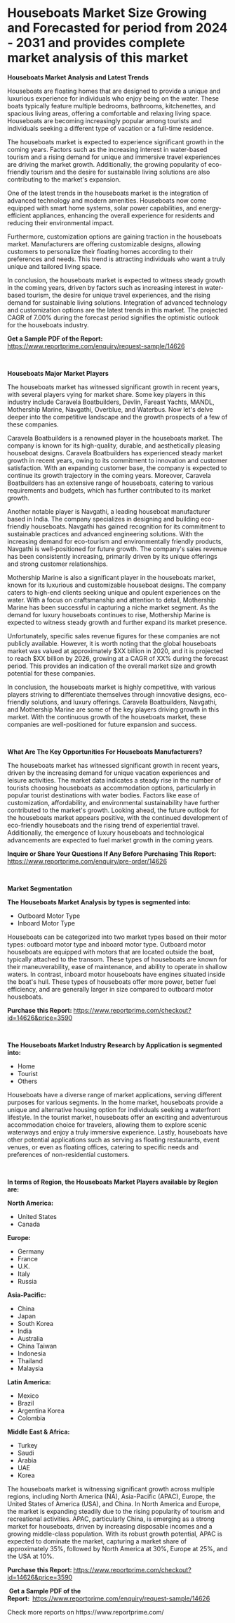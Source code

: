 <p><h1>Houseboats Market Size Growing and Forecasted for period from 2024 - 2031 and provides complete market analysis of this market</h1></p><p><strong>Houseboats Market Analysis and Latest Trends</strong></p>
<p><p>Houseboats are floating homes that are designed to provide a unique and luxurious experience for individuals who enjoy being on the water. These boats typically feature multiple bedrooms, bathrooms, kitchenettes, and spacious living areas, offering a comfortable and relaxing living space. Houseboats are becoming increasingly popular among tourists and individuals seeking a different type of vacation or a full-time residence.</p><p>The houseboats market is expected to experience significant growth in the coming years. Factors such as the increasing interest in water-based tourism and a rising demand for unique and immersive travel experiences are driving the market growth. Additionally, the growing popularity of eco-friendly tourism and the desire for sustainable living solutions are also contributing to the market's expansion.</p><p>One of the latest trends in the houseboats market is the integration of advanced technology and modern amenities. Houseboats now come equipped with smart home systems, solar power capabilities, and energy-efficient appliances, enhancing the overall experience for residents and reducing their environmental impact.</p><p>Furthermore, customization options are gaining traction in the houseboats market. Manufacturers are offering customizable designs, allowing customers to personalize their floating homes according to their preferences and needs. This trend is attracting individuals who want a truly unique and tailored living space.</p><p>In conclusion, the houseboats market is expected to witness steady growth in the coming years, driven by factors such as increasing interest in water-based tourism, the desire for unique travel experiences, and the rising demand for sustainable living solutions. Integration of advanced technology and customization options are the latest trends in this market. The projected CAGR of 7.00% during the forecast period signifies the optimistic outlook for the houseboats industry.</p></p>
<p><strong>Get a Sample PDF of the Report:&nbsp;</strong> <a href="https://www.reportprime.com/enquiry/request-sample/14626">https://www.reportprime.com/enquiry/request-sample/14626</a></p>
<p>&nbsp;</p>
<p><strong>Houseboats Major Market Players</strong></p>
<p><p>The houseboats market has witnessed significant growth in recent years, with several players vying for market share. Some key players in this industry include Caravela Boatbuilders, Devlin, Fareast Yachts, MANDL, Mothership Marine, Navgathi, Overblue, and Waterbus. Now let's delve deeper into the competitive landscape and the growth prospects of a few of these companies.</p><p>Caravela Boatbuilders is a renowned player in the houseboats market. The company is known for its high-quality, durable, and aesthetically pleasing houseboat designs. Caravela Boatbuilders has experienced steady market growth in recent years, owing to its commitment to innovation and customer satisfaction. With an expanding customer base, the company is expected to continue its growth trajectory in the coming years. Moreover, Caravela Boatbuilders has an extensive range of houseboats, catering to various requirements and budgets, which has further contributed to its market growth.</p><p>Another notable player is Navgathi, a leading houseboat manufacturer based in India. The company specializes in designing and building eco-friendly houseboats. Navgathi has gained recognition for its commitment to sustainable practices and advanced engineering solutions. With the increasing demand for eco-tourism and environmentally friendly products, Navgathi is well-positioned for future growth. The company's sales revenue has been consistently increasing, primarily driven by its unique offerings and strong customer relationships.</p><p>Mothership Marine is also a significant player in the houseboats market, known for its luxurious and customizable houseboat designs. The company caters to high-end clients seeking unique and opulent experiences on the water. With a focus on craftsmanship and attention to detail, Mothership Marine has been successful in capturing a niche market segment. As the demand for luxury houseboats continues to rise, Mothership Marine is expected to witness steady growth and further expand its market presence.</p><p>Unfortunately, specific sales revenue figures for these companies are not publicly available. However, it is worth noting that the global houseboats market was valued at approximately $XX billion in 2020, and it is projected to reach $XX billion by 2026, growing at a CAGR of XX% during the forecast period. This provides an indication of the overall market size and growth potential for these companies.</p><p>In conclusion, the houseboats market is highly competitive, with various players striving to differentiate themselves through innovative designs, eco-friendly solutions, and luxury offerings. Caravela Boatbuilders, Navgathi, and Mothership Marine are some of the key players driving growth in this market. With the continuous growth of the houseboats market, these companies are well-positioned for future expansion and success.</p></p>
<p>&nbsp;</p>
<p><strong>What Are The Key Opportunities For Houseboats Manufacturers?</strong></p>
<p><p>The houseboats market has witnessed significant growth in recent years, driven by the increasing demand for unique vacation experiences and leisure activities. The market data indicates a steady rise in the number of tourists choosing houseboats as accommodation options, particularly in popular tourist destinations with water bodies. Factors like ease of customization, affordability, and environmental sustainability have further contributed to the market's growth. Looking ahead, the future outlook for the houseboats market appears positive, with the continued development of eco-friendly houseboats and the rising trend of experiential travel. Additionally, the emergence of luxury houseboats and technological advancements are expected to fuel market growth in the coming years.</p></p>
<p><strong>Inquire or Share Your Questions If Any Before Purchasing This Report:</strong> <a href="https://www.reportprime.com/enquiry/pre-order/14626">https://www.reportprime.com/enquiry/pre-order/14626</a></p>
<p>&nbsp;</p>
<p><strong>Market Segmentation</strong></p>
<p><strong>The Houseboats Market Analysis by types is segmented into:</strong></p>
<p><ul><li>Outboard Motor Type</li><li>Inboard Motor Type</li></ul></p>
<p><p>Houseboats can be categorized into two market types based on their motor types: outboard motor type and inboard motor type. Outboard motor houseboats are equipped with motors that are located outside the boat, typically attached to the transom. These types of houseboats are known for their maneuverability, ease of maintenance, and ability to operate in shallow waters. In contrast, inboard motor houseboats have engines situated inside the boat's hull. These types of houseboats offer more power, better fuel efficiency, and are generally larger in size compared to outboard motor houseboats.</p></p>
<p><strong>Purchase this Report:&nbsp;</strong><a href="https://www.reportprime.com/checkout?id=14626&price=3590">https://www.reportprime.com/checkout?id=14626&price=3590</a></p>
<p>&nbsp;</p>
<p><strong>The Houseboats Market Industry Research by Application is segmented into:</strong></p>
<p><ul><li>Home</li><li>Tourist</li><li>Others</li></ul></p>
<p><p>Houseboats have a diverse range of market applications, serving different purposes for various segments. In the home market, houseboats provide a unique and alternative housing option for individuals seeking a waterfront lifestyle. In the tourist market, houseboats offer an exciting and adventurous accommodation choice for travelers, allowing them to explore scenic waterways and enjoy a truly immersive experience. Lastly, houseboats have other potential applications such as serving as floating restaurants, event venues, or even as floating offices, catering to specific needs and preferences of non-residential customers.</p></p>
<p>&nbsp;</p>
<p><strong>In terms of Region, the Houseboats Market Players available by Region are:</strong></p>
<p>
    <p> <strong> North America: </strong>
        <ul>
            <li>United States</li>
            <li>Canada</li>
        </ul>
        </p> 
    <p> <strong> Europe: </strong>
        <ul>
            <li>Germany</li>
            <li>France</li>
            <li>U.K.</li>
            <li>Italy</li>
            <li>Russia</li>
        </ul>
        </p> 
    <p> <strong> Asia-Pacific: </strong>
        <ul>
            <li>China</li>
            <li>Japan</li>
            <li>South Korea</li>
            <li>India</li>
            <li>Australia</li>
            <li>China Taiwan</li>
            <li>Indonesia</li>
            <li>Thailand</li>
            <li>Malaysia</li>
        </ul>
        </p> 
    <p> <strong> Latin America: </strong>
        <ul>
            <li>Mexico</li>
            <li>Brazil</li>
            <li>Argentina Korea</li>
            <li>Colombia</li>
        </ul>
        </p> 
    <p> <strong> Middle East & Africa: </strong>
        <ul>
            <li>Turkey</li>
            <li>Saudi</li>
            <li>Arabia</li>
            <li>UAE</li>
            <li>Korea</li>
        </ul>
    </p>
    </p>
<p><p>The houseboats market is witnessing significant growth across multiple regions, including North America (NA), Asia-Pacific (APAC), Europe, the United States of America (USA), and China. In North America and Europe, the market is expanding steadily due to the rising popularity of tourism and recreational activities. APAC, particularly China, is emerging as a strong market for houseboats, driven by increasing disposable incomes and a growing middle-class population. With its robust growth potential, APAC is expected to dominate the market, capturing a market share of approximately 35%, followed by North America at 30%, Europe at 25%, and the USA at 10%.</p></p>
<p><strong>Purchase this Report: </strong><a href="https://www.reportprime.com/checkout?id=14626&price=3590">https://www.reportprime.com/checkout?id=14626&price=3590</a></p>
<p>&nbsp;<strong>Get a Sample PDF of the Report:&nbsp;&nbsp;</strong><a href="https://www.reportprime.com/enquiry/request-sample/14626">https://www.reportprime.com/enquiry/request-sample/14626</a></p>
<p><strong></strong></p>
<p>Check more reports on https://www.reportprime.com/</p>